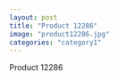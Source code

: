 ```yaml
---
layout: post
title: "Product 12286"
image: "product12286.jpg"
categories: "category1"
---
```

Product 12286
